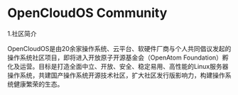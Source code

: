 # OpenCloudOS Community

1.社区简介

OpenCloudOS是由20余家操作系统、云平台、软硬件厂商与个人共同倡议发起的操作系统社区项目，即将进入开放原子开源基金会（OpenAtom Foundation）孵化及运营。目标是打造全面中立、开放、安全、稳定易用、高性能的Linux服务器操作系统，共建国产操作系统开源技术社区，扩大社区发行版影响力，构建操作系统健康繁荣的生态。
